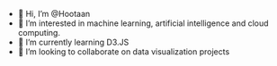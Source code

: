 - 👋 Hi, I’m @Hootaan
- 👀 I’m interested in machine learning, artificial intelligence and cloud computing.
- 🌱 I’m currently learning D3.JS  
- 💞️ I’m looking to collaborate on data visualization projects
<!-- - 📫 How to reach me ... -->

<!---
Hootaan/Hootaan is a ✨ special ✨ repository because its `README.md` (this file) appears on your GitHub profile.
You can click the Preview link to take a look at your changes.
--->
